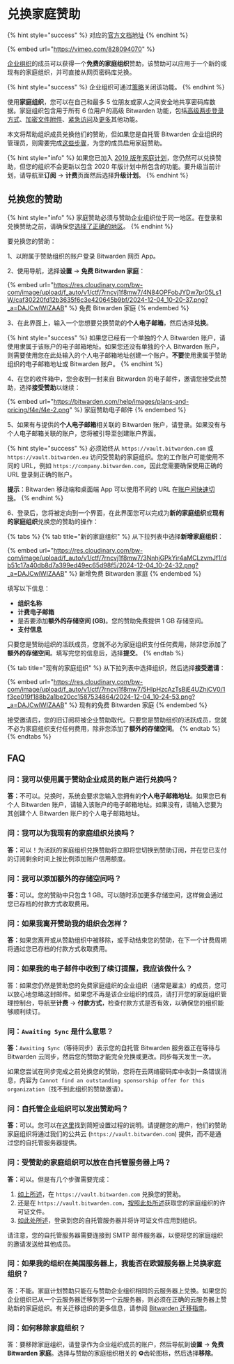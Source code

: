 # 兑换家庭赞助

{% hint style="success" %}
对应的[官方文档地址](https://bitwarden.com/help/article/families-for-enterprise/)
{% endhint %}

{% embed url="https://vimeo.com/828094070" %}

[企业组织](../../organizations/organizations.md#types-of-organizations)的成员可以获得一个**免费的家庭组织**赞助，该赞助可以应用于一个新的或现有的家庭组织，并可直接从网页密码库兑换。

{% hint style="success" %}
企业组织可通过[策略](../../organizations/enterprise-policies.md)关闭该功能。
{% endhint %}

使用**家庭组织**，您可以在自己和最多 5 位朋友或家人之间安全地共享密码库数据。家庭组织包含用于所有 6 位用户的高级 Bitwarden 功能，包括[高级两步登录方式](../../account/two-step-login/setup-guides/two-step-login-methods.md)、[加密文件附件](../../your-vault/file-attachments.md)、[紧急访问](../../account/log-in-and-unlock/more-log-in-options/emergency-access.md)及[更多](about-bitwarden-plans.md#compare-the-plans)其他功能。

本文将帮助组织成员兑换他们的赞助，但如果您是自托管 Bitwarden 企业组织的管理员，则需要完成[这些步骤](../../self-hosting/self-hosting-families-sponsorships.md)，为您的成员启用家庭赞助。

{% hint style="info" %}
如果您已加入 [2019 版年家庭计划](../updates-to-bitwarden-plans-2019-2020.md#families-organizations)，您仍然可以兑换赞助，但您的组织不会更新以包含 2020 年版计划中所包含的功能。要升级当前计划，请导航至**订阅** → **计费**页面然后选择**升级计划**。
{% endhint %}

## 兑换您的赞助 <a href="#redeem-your-sponsorship" id="redeem-your-sponsorship"></a>

{% hint style="info" %}
家庭赞助必须与赞助企业组织位于同一地区。在登录和兑换赞助之前，请确保您[选择了正确的地区](../../security/server-geographies.md#choose-your-cloud-server)。
{% endhint %}

要兑换您的赞助：

1、以附属于赞助组织的账户登录 Bitwarden 网页 App。

2、使用导航，选择**设置** → **免费 Bitwarden 家庭**：

{% embed url="https://res.cloudinary.com/bw-com/image/upload/f_auto/v1/ctf/7rncvj1f8mw7/4N84OPFobJYDw7pr05Ls1W/caf30220fd12b3635f6c3e420645b9bf/2024-12-04_10-20-37.png?_a=DAJCwlWIZAAB" %}
免费 Bitwarden 家庭
{% endembed %}

3、在此界面上，输入一个您想要兑换赞助的**个人电子邮箱**，然后选择**兑换**。

{% hint style="success" %}
如果您已经有一个单独的个人 Bitwarden 账户，请使用隶属于该账户的电子邮箱地址。如果您还没有单独的个人 Bitwarden 账户，则需要使用您在此处输入的个人电子邮箱地址创建一个账户。**不要**使用隶属于赞助组织的电子邮箱地址或 Bitwarden 账户。
{% endhint %}

4、在您的收件箱中，您会收到一封来自 Bitwarden 的电子邮件，邀请您接受此赞助，选择**接受赞助**以继续：

{% embed url="https://bitwarden.com/help/images/plans-and-pricing/f4e/f4e-2.png" %}
家庭赞助电子邮件
{% endembed %}

5、如果有与提供的**个人电子邮箱**相关联的 Bitwarden 账户，请登录。如果没有与个人电子邮箱关联的账户，您将被引导至创建账户界面。

{% hint style="success" %}
必须始终从 `https://vault.bitwarden.com` 或  `https://vault.bitwarden.eu` 访问受赞助的家庭组织。您的工作账户可能使用不同的 URL，例如 `https://company.bitwarden.com`，因此您需要确保使用正确的 URL 登录到正确的账户。

**提示**：Bitwarden 移动端和桌面端 App 可以使用不同的 URL 在[账户间快速切换](../../account/log-in-and-unlock/more-log-in-options/account-switching.md)。
{% endhint %}

6、登录后，您将被定向到一个界面，在此界面您可以完成为**新的家庭组织**或**现有的家庭组织**兑换您的赞助的操作：

{% tabs %}
{% tab title="新的家庭组织" %}
从下拉列表中选择**新增家庭组织**：

{% embed url="https://res.cloudinary.com/bw-com/image/upload/f_auto/v1/ctf/7rncvj1f8mw7/3NnhjGPkYir4aMCLzvmJf1/db51c17a40db8d7a399ed49ec65d98f5/2024-12-04_10-24-32.png?_a=DAJCwlWIZAAB" %}
新增免费 Bitwarden 家庭
{% endembed %}

填写以下信息：

* **组织名称**
* **计费电子邮箱**
* 是否要添加**额外的存储空间 (GB)**。您的赞助免费提供 1 GB 存储空间。
* **支付信息**

只要您是赞助组织的活跃成员，您就不必为家庭组织支付任何费用，除非您添加了**额外的存储空间**。填写完您的信息后，选择**提交**。
{% endtab %}

{% tab title="现有的家庭组织" %}
从下拉列表中选择组织，然后选择**接受邀请**：

{% embed url="https://res.cloudinary.com/bw-com/image/upload/f_auto/v1/ctf/7rncvj1f8mw7/5HIpHzcAzTsBjE4UZhjCV0/1f3ce019f188b2a1be20cc1587534864/2024-12-04_10-24-53.png?_a=DAJCwlWIZAAB" %}
现有的免费 Bitwarden 家庭
{% endembed %}

接受邀请后，您的旧订阅将被企业赞助取代。只要您是赞助组织的活跃成员，您就不必为家庭组织支付任何费用，除非您添加了**额外的存储空间**。
{% endtab %}
{% endtabs %}

## FAQ <a href="#can-i-redeem-with-the-account-thats-a-member-of-the-sponsoring-enterprise" id="can-i-redeem-with-the-account-thats-a-member-of-the-sponsoring-enterprise"></a>

### 问：我可以使用属于赞助企业成员的账户进行兑换吗？ <a href="#can-i-redeem-with-the-account-thats-a-member-of-the-sponsoring-enterprise" id="can-i-redeem-with-the-account-thats-a-member-of-the-sponsoring-enterprise"></a>

**答：**&#x4E0D;可以。兑换时，系统会要求您输入您拥有的**个人电子邮箱地址**。如果您已有个人 Bitwarden 账户，请输入该账户的电子邮箱地址。如果没有，请输入您要为其创建个人 Bitwarden 账户的个人电子邮箱地址。

### 问：我可以为我现有的家庭组织兑换吗？ <a href="#can-i-redeem-for-my-existing-families-organization" id="can-i-redeem-for-my-existing-families-organization"></a>

**答：**&#x53EF;以！为活跃的家庭组织兑换赞助将立即将您切换到赞助订阅，并在您已支付的订阅剩余时间上按比例添加账户信用额度。

### 问：我可以添加额外的存储空间吗？ <a href="#can-i-add-additional-storage" id="can-i-add-additional-storage"></a>

**答：**&#x53EF;以。您的赞助中只包含 1 GB。可以随时添加更多存储空间，这样做会通过您已存档的付款方式收取费用。

### 问：如果我离开赞助我的组织会怎样？ <a href="#what-happens-if-i-leave-the-organization-sponsoring-me" id="what-happens-if-i-leave-the-organization-sponsoring-me"></a>

**答：**&#x5982;果您离开或从赞助组织中被移除，或手动结束您的赞助，在下一个计费周期将通过您已存档的付款方式收取费用。

### 问：如果我的电子邮件中收到了续订提醒，我应该做什么？ <a href="#q-what-do-i-do-if-i-received-a-renewal-reminder-in-my-email" id="q-what-do-i-do-if-i-received-a-renewal-reminder-in-my-email"></a>

答：如果您仍然是赞助您的免费家庭组织的企业组织（通常是雇主）的成员，您可以放心地忽略这封邮件。如果您不再是该企业组织的成员，请打开您的家庭组织管理控制台，导航至**计费** → **付款方式**，检查付款方式是否有效，以确保您的组织能够顺利续订。

### 问：`Awaiting Sync` 是什么意思？ <a href="#q-what-does-awaiting-sync-mean" id="q-what-does-awaiting-sync-mean"></a>

**答：**`Awaiting Sync`（等待同步）表示您的自托管 Bitwarden 服务器正在等待与 Bitwarden 云同步，然后您的赞助才能完全兑换或更改。同步每天发生一次。

如果您尝试在同步完成之前兑换您的赞助，您将在云网络密码库中收到一条错误消息，内容为 `Cannot find an outstanding sponsorship offer for this organization`（找不到此组织的赞助邀请）。

### 问：自托管企业组织可以发出赞助吗？ <a href="#q-can-self-hosted-enterprise-organizations-issue-sponsorships" id="q-can-self-hosted-enterprise-organizations-issue-sponsorships"></a>

**答：**&#x53EF;以。您可以在[这里](../../self-hosting/self-hosting-families-sponsorships.md)找到简短设置过程的说明。请提醒您的用户，他们的赞助家庭组织将通过我们的公共云 (`https://vault.bitwarden.com`) 提供，而不是通过您的自托管服务器提供。

### 问：受赞助的家庭组织可以放在自托管服务器上吗？ <a href="#q-can-a-sponsored-families-organization-be-on-a-self-hosted-server" id="q-can-a-sponsored-families-organization-be-on-a-self-hosted-server"></a>

**答：**&#x53EF;以。但是有几个步骤需要完成：

1. [如上所述](redeem-families-sponsorship.md#redeem-your-sponsorship)，在 `https://vault.bitwarden.com` 兑换您的赞助。
2. 还是在 `https://vault.bitwarden.com`，[按照此处所述](../../self-hosting/licensing-for-paid-features.md#retrieve-your-license-1)获取您的家庭组织的许可证文件。
3. [如此处所述](../../self-hosting/licensing-for-paid-features.md#apply-your-license-1)，登录到您的自托管服务器并将许可证文件应用到组织。

请注意，您的自托管服务器需要连接到 SMTP 邮件服务器，以便将您的家庭组织的邀请发送给其他成员。

### 问：如果我的组织在美国服务器上，我能否在欧盟服务器上兑换家庭组织？ <a href="#q-if-my-organization-is-on-a-us-server-can-i-redeem-a-families-organization-on-the-eu-server" id="q-if-my-organization-is-on-a-us-server-can-i-redeem-a-families-organization-on-the-eu-server"></a>

答：不能。家庭计划赞助只能在与赞助企业组织相同的云服务器上兑换。如果您的企业组织已从一个云服务器迁移到另一个云服务器，则必须在正确的云服务器上赞助新的家庭组织。有关迁移组织的更多信息，请参阅 [Bitwarden 迁移指南](../../business-resources/teams-and-enterprise-migration-guide.md)。

### 问：如何移除家庭组织？ <a href="#q-how-do-i-remove-a-families-organization" id="q-how-do-i-remove-a-families-organization"></a>

答：要移除家庭组织，请登录作为企业组织成员的账户，然后导航到**设置** → **免费 Bitwarden 家庭**。选择与赞助的家庭组织相关的 **⚙️**齿轮图标，然后选择**移除**。

